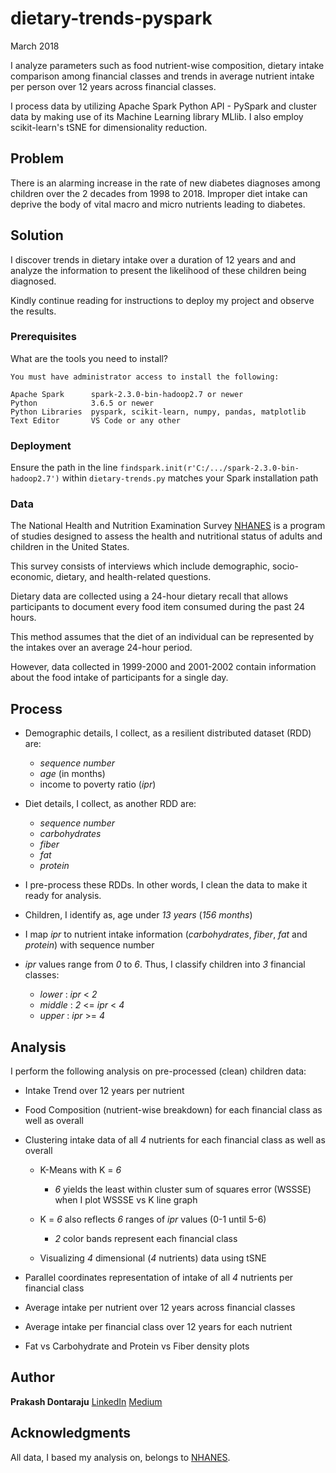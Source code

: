 # dietary-trends-pyspark
 
March 2018

I analyze parameters such as food nutrient-wise composition, dietary intake comparison among financial classes and trends in average nutrient intake per person over 12 years across financial classes.

I process data by utilizing Apache Spark Python API - PySpark and cluster data by making use of its Machine Learning library MLlib. I also employ scikit-learn's tSNE for dimensionality reduction.


## Problem

There is an alarming increase in the rate of new diabetes diagnoses among children over the 2 decades from 1998 to 2018. Improper diet intake can deprive the body of vital macro and micro nutrients leading to diabetes.


## Solution

I discover trends in dietary intake over a duration of 12 years and and analyze the information to present the likelihood of these children being diagnosed.

Kindly continue reading for instructions to deploy my project and observe the results.


### Prerequisites

What are the tools you need to install?

```
You must have administrator access to install the following:

Apache Spark      spark-2.3.0-bin-hadoop2.7 or newer
Python            3.6.5 or newer
Python Libraries  pyspark, scikit-learn, numpy, pandas, matplotlib
Text Editor       VS Code or any other
```


### Deployment

Ensure the path in the line ```findspark.init(r'C:/.../spark-2.3.0-bin-hadoop2.7')``` within ```dietary-trends.py``` matches your Spark installation path


### Data

The National Health and Nutrition Examination Survey [NHANES](https://wwwn.cdc.gov/nchs/nhanes/) is a program of studies designed to assess the health and nutritional status of adults and children in the United States.

This survey consists of interviews which include demographic, socio-economic, dietary, and health-related questions.

Dietary data are collected using a 24-hour dietary recall that allows participants to document every food item consumed during the past 24 hours.

This method assumes that the diet of an individual can be represented by the intakes over an average 24-hour period.

However, data collected in 1999-2000 and 2001-2002 contain information about the food intake of participants for a single day.


## Process

* Demographic details, I collect, as a resilient distributed dataset (RDD) are:
  - *sequence number*
  - *age* (in months)
  - income to poverty ratio (*ipr*)

* Diet details, I collect, as another RDD are:
  - *sequence number*
  - *carbohydrates*
  - *fiber*
  - *fat*
  - *protein*

* I pre-process these RDDs. In other words, I clean the data to make it ready for analysis.

* Children, I identify as, age under *13 years* (*156 months*)

* I map *ipr* to nutrient intake information (*carbohydrates*, *fiber*, *fat* and *protein*) with sequence number

* *ipr* values range from *0* to *6*. Thus, I classify children into *3* financial classes:
  - *lower*   :  *ipr* < *2*
  - *middle*  :  *2* <= *ipr* < *4*
  - *upper*   :  *ipr* >= *4*


## Analysis

I perform the following analysis on pre-processed (clean) children data:

* Intake Trend over 12 years per nutrient

* Food Composition (nutrient-wise breakdown) for each financial class as well as overall

* Clustering intake data of all *4* nutrients for each financial class as well as overall
  + K-Means with K = *6*
    - *6* yields the least within cluster sum of squares error (WSSSE) when I plot WSSSE vs K line graph

  + K = *6* also reflects *6* ranges of *ipr* values (0-1 until 5-6)
    - *2* color bands represent each financial class
  
  + Visualizing *4* dimensional (*4* nutrients) data using tSNE

* Parallel coordinates representation of intake of all *4* nutrients per financial class

* Average intake per nutrient over 12 years across financial classes

* Average intake per financial class over 12 years for each nutrient

* Fat vs Carbohydrate and Protein vs Fiber density plots


## Author

**Prakash Dontaraju** [LinkedIn](https://www.linkedin.com/in/prakashdontaraju) [Medium](https://medium.com/@wittygrit)


## Acknowledgments

All data, I based my analysis on, belongs to [NHANES](https://www.cdc.gov/nchs/nhanes/index.htm).